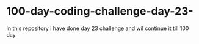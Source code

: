 # 100-day-coding-challenge-day-23-
In this repository i have  done day 23 challenge and wil continue it till 100 day.
